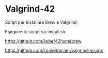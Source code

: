 # Valgrind-42

Script per installare Brew e Valgrind;

Eseguire lo script va-install.sh

https://github.com/kube/42homebrew

https://github.com/LouisBrunner/valgrind-macos
